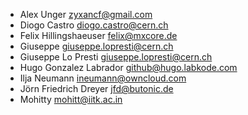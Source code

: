 - Alex Unger <zyxancf@gmail.com>
- Diogo Castro <diogo.castro@cern.ch>
- Felix Hillingshaeuser <felix@mxcore.de>
- Giuseppe <giuseppe.lopresti@cern.ch>
- Giuseppe Lo Presti <giuseppe.lopresti@cern.ch>
- Hugo Gonzalez Labrador <github@hugo.labkode.com>
- Ilja Neumann <ineumann@owncloud.com>
- Jörn Friedrich Dreyer <jfd@butonic.de>
- Mohitty <mohitt@iitk.ac.in>
